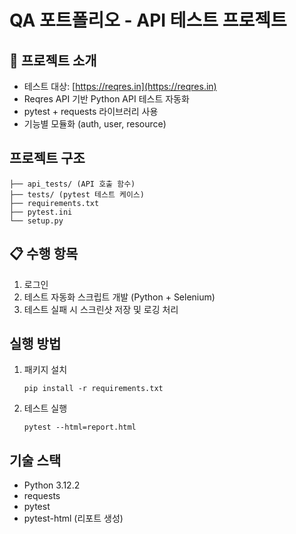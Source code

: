 # QA 포트폴리오 - API 테스트 프로젝트

## 📌 프로젝트 소개
- 테스트 대상: [https://reqres.in](https://reqres.in)
- Reqres API 기반 Python API 테스트 자동화
- pytest + requests 라이브러리 사용
- 기능별 모듈화 (auth, user, resource)

## 프로젝트 구조
```qa_api_project/
├── api_tests/ (API 호출 함수)
├── tests/ (pytest 테스트 케이스)
├── requirements.txt
├── pytest.ini
└── setup.py
```

## 📋 수행 항목
1. 로그인
2. 테스트 자동화 스크립트 개발 (Python + Selenium)
3. 테스트 실패 시 스크린샷 저장 및 로깅 처리

## 실행 방법
1. 패키지 설치
    ```
    pip install -r requirements.txt
    ```
2. 테스트 실행
    ```
    pytest --html=report.html
    ```
    
## 기술 스택
- Python 3.12.2
- requests
- pytest
- pytest-html (리포트 생성)

